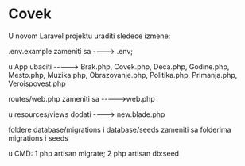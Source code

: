 # Covek

U novom Laravel projektu uraditi sledece izmene:

.env.example zameniti sa ----> .env;

u App ubaciti -----> Brak.php, Covek.php, Deca.php, Godine.php, Mesto.php, Muzika.php, Obrazovanje.php, Politika.php, Primanja.php, Veroispovest.php

routes/web.php zameniti sa ----->web.php

u resources/views dodati ----> new.blade.php 

foldere database/migrations i database/seeds zameniti sa folderima migrations i seeds

u CMD: 1 php artisan migrate;  2 php artisan db:seed
